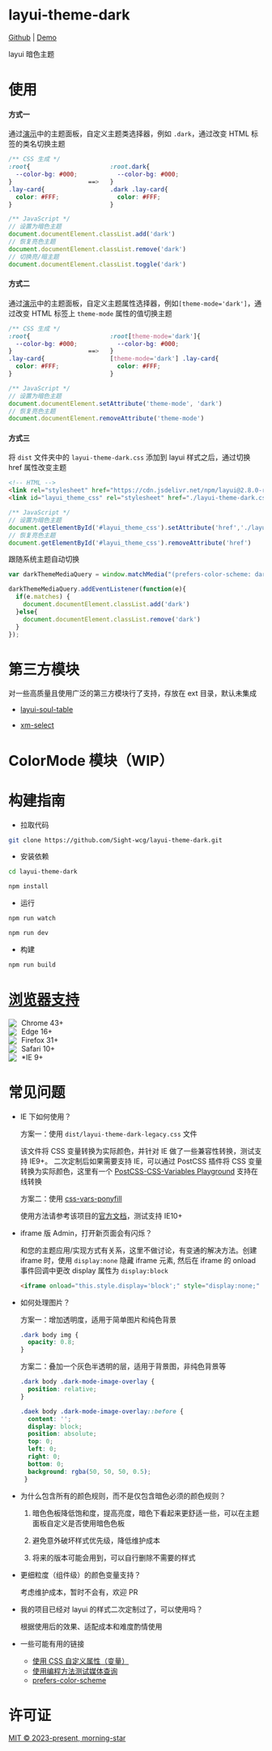# layui-theme-dark

[Github](https://github.com/Sight-wcg/layui-theme-dark/) | [Demo](https://sight-wcg.github.io/layui-theme-dark/)

layui 暗色主题

# 使用

#### 方式一

通过[演示](https://sight-wcg.github.io/layui-theme-dark/)中的主题面板，自定义主题类选择器，例如 `.dark`，通过改变 HTML 标签的类名切换主题

```css
/** CSS 生成 */
:root{                      :root.dark{
  --color-bg: #000;           --color-bg: #000;
}                     ==>   }
.lay-card{                  .dark .lay-card{
  color: #FFF;                color: #FFF;
}                           }
```

```js
/** JavaScript */
// 设置为暗色主题
document.documentElement.classList.add('dark')
// 恢复亮色主题
document.documentElement.classList.remove('dark')
// 切换亮/暗主题
document.documentElement.classList.toggle('dark')
```

#### 方式二

通过[演示](https://sight-wcg.github.io/layui-theme-dark/)中的主题面板，自定义主题属性选择器，例如`[theme-mode='dark']`，通过改变 HTML 标签上 `theme-mode` 属性的值切换主题

```css
/** CSS 生成 */
:root{                      :root[theme-mode='dark']{
  --color-bg: #000;           --color-bg: #000;
}                     ==>   }
.lay-card{                  [theme-mode='dark'] .lay-card{
  color: #FFF;                color: #FFF;
}                           }
```

```js
/** JavaScript */
// 设置为暗色主题
document.documentElement.setAttribute('theme-mode', 'dark')
// 恢复亮色主题
document.documentElement.removeAttribute('theme-mode')
```

#### 方式三

将 `dist` 文件夹中的 `layui-theme-dark.css` 添加到 layui 样式之后，通过切换 href 属性改变主题

```html
<!-- HTML -->
<link rel="stylesheet" href="https://cdn.jsdelivr.net/npm/layui@2.8.0-rc.13/dist/css/layui.min.css">
<link id="layui_theme_css" rel="stylesheet" href="./layui-theme-dark.css">
```

```js
/** JavaScript */
// 设置为暗色主题
document.getElementById('#layui_theme_css').setAttribute('href','./layui-theme-dark.css')
// 恢复亮色主题
document.getElementById('#layui_theme_css').removeAttribute('href')
```

跟随系统主题自动切换

```js
var darkThemeMediaQuery = window.matchMedia("(prefers-color-scheme: dark)");

darkThemeMediaQuery.addEventListener(function(e){
  if(e.matches) {
    document.documentElement.classList.add('dark')
  }else{
    document.documentElement.classList.remove('dark')
  }
});

```

# 第三方模块

对一些高质量且使用广泛的第三方模块行了支持，存放在 ext 目录，默认未集成

- [layui-soul-table](https://github.com/yelog/layui-soul-table)

- [xm-select](https://gitee.com/maplemei/xm-select)

# ColorMode 模块（WIP）

# 构建指南

- 拉取代码

```bash
git clone https://github.com/Sight-wcg/layui-theme-dark.git
```

- 安装依赖

```bash
cd layui-theme-dark

npm install
```

- 运行

```bash
npm run watch

npm run dev
```

- 构建

```bash
npm run build
```

# [浏览器支持](https://caniuse.com/?search=css%20vars)

<img src="https://api.iconify.design/devicon:chrome.svg" style="margin-right: 0.4em; vertical-align: text-bottom;"> Chrome 43+
<br>
<img src="https://api.iconify.design/logos:microsoft-edge.svg" style="margin-right: 0.4em; vertical-align: text-bottom;"> Edge 16+
<br>
<img src="https://api.iconify.design/logos:firefox.svg" style="margin-right: 0.4em; vertical-align: text-bottom;"> Firefox 31+
<br>
<img src="https://api.iconify.design/devicon:safari.svg" style="margin-right: 0.4em; vertical-align: text-bottom;"> Safari 10+
<br>
<img src="https://api.iconify.design/logos:internetexplorer.svg" style="margin-right: 0.4em; vertical-align: text-bottom;"> *IE 9+

# 常见问题
- IE 下如何使用？

  方案一：使用 `dist/layui-theme-dark-legacy.css` 文件

    该文件将 CSS 变量转换为实际颜色，并针对 IE 做了一些兼容性转换，测试支持 IE9+。 二次定制后如果需要支持 IE，可以通过 PostCSS 插件将 CSS 变量转换为实际颜色，这里有一个 [PostCSS-CSS-Variables Playground](https://madlittlemods.github.io/postcss-css-variables/playground/) 支持在线转换

  方案二：使用 [css-vars-ponyfill](https://github.com/jhildenbiddle/css-vars-ponyfill)

    使用方法请参考该项目的[官方文档](https://jhildenbiddle.github.io/css-vars-ponyfill)，测试支持 IE10+

- iframe 版 Admin，打开新页面会有闪烁？

  和您的主题应用/实现方式有关系，这里不做讨论，有变通的解决方法。创建 iframe 时，使用 `display:none` 隐藏 iframe 元素, 然后在 iframe 的 onload 事件回调中更改 display 属性为 `display:block`

  ```html
  <iframe onload="this.style.display='block';" style="display:none;" >
  ```

- 如何处理图片？

  方案一：增加透明度，适用于简单图片和纯色背景

  ```css  
  .dark body img {
    opacity: 0.8;
  }
  ```

  方案二：叠加一个灰色半透明的层，适用于背景图，非纯色背景等

  ```css
  .dark body .dark-mode-image-overlay {
    position: relative;
  }

  .daek body .dark-mode-image-overlay::before {
    content: '';
    display: block;
    position: absolute;
    top: 0;
    left: 0;
    right: 0;
    bottom: 0;
    background: rgba(50, 50, 50, 0.5);
   }
  ```

- 为什么包含所有的颜色规则，而不是仅包含暗色必须的颜色规则？

  1. 暗色色板降低饱和度，提高亮度，暗色下看起来更舒适一些，可以在主题面板自定义是否使用暗色色板

  2. 避免意外破坏样式优先级，降低维护成本

  3. 将来的版本可能会用到，可以自行删除不需要的样式

- 更细粒度（组件级）的颜色变量支持？

  考虑维护成本，暂时不会有，欢迎 PR

- 我的项目已经对 layui 的样式二次定制过了，可以使用吗？

  根据使用后的效果、适配成本和难度酌情使用

- 一些可能有用的链接
  - [使用 CSS 自定义属性（变量）](https://developer.mozilla.org/zh-CN/docs/Web/CSS/Using_CSS_custom_properties)
  - [使用编程方法测试媒体查询](https://developer.mozilla.org/zh-CN/docs/Web/CSS/CSS_media_queries/Testing_media_queries)
  - [prefers-color-scheme](https://developer.mozilla.org/zh-CN/docs/Web/CSS/@media/prefers-color-scheme)


# 许可证

[MIT © 2023-present, morning-star](./LICENSE)
